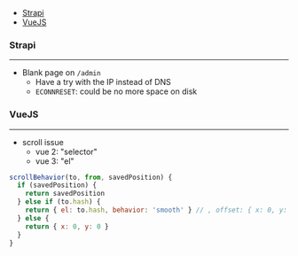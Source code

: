- [Strapi](#strapi)
- [VueJS](#vuejs)

### Strapi
----------

- Blank page on `/admin`
  - Have a try with the IP instead of DNS
  - `ECONNRESET`: could be no more space on disk


### VueJS
----------

- scroll issue
  - vue 2: "selector"
  - vue 3: "el"

```js
scrollBehavior(to, from, savedPosition) {
  if (savedPosition) {
    return savedPosition
  } else if (to.hash) {
    return { el: to.hash, behavior: 'smooth' } // , offset: { x: 0, y: 10 } }
  } else {
    return { x: 0, y: 0 }
  }
}
```
